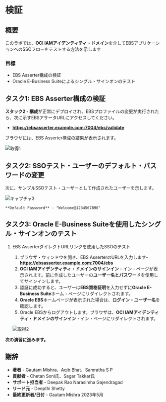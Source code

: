 # 検証

## 概要

このラボでは、**OCI IAMアイデンティティ・ドメイン**を介してEBSアプリケーションへのSSOフローをテストする方法を示します

### 目標

*   EBS Asserter構成の検証
*   Oracle E-Business Suiteによるシングル・サインオンのテスト

## タスク1: EBS Asserter構成の検証

**スタック2 - 構成**が正常にデプロイされ、EBSプロファイルの変更が実行されたら、次に示すEBSアサータURLにアクセスしてください。

*   **https://ebsasserter.example.com:7004/ebs/validate**

ブラウザには、EBS Asserter構成の結果が表示されます。

![取得1](./images/capture1.png "取得1")

## タスク2: SSOテスト・ユーザーのデフォルト・パスワードの変更

次に、サンプルSSOテスト・ユーザーとして作成されたユーザーを示します。

![キャプチャ3](./images/capture3.png "キャプチャ3")

    **Default Password** - "Welcome@1234567890"
    

## タスク3: Oracle E-Business Suiteを使用したシングル・サインオンのテスト

1.  EBS AsserterダイレクトURLリンクを使用したSSOのテスト
    
    1.  ブラウザ・ウィンドウを開き、EBS AsserterのURLを入力します- **https://ebsasserter.example.com:7004/ebs**
    2.  **OCI IAMアイデンティティ・ドメインのサインイン**・イン・ページが表示されます。前に作成したユーザーの**ユーザー名とパスワード**を使用してサインインします。
    3.  認証に成功すると、ユーザーは**EBS資格証明**を入力せずに**Oracle E-Business Suite**ホーム・ページにリダイレクトされます。
    4.  **Oracle EBS**ホームページが表示された場合は、**ログイン・ユーザー名**を確認します。
    5.  Oracle EBSからログアウトします。ブラウザは、**OCI IAMアイデンティティ・ドメインのサインイン**・イン・ページにリダイレクトされます。
    
    ![取得2](./images/capture2.png "取得2")
    

**次の演習に進みます。**

## 謝辞

*   **著者** - Gautam Mishra、Aqib Bhat、Samratha S P
*   **貢献者** - Chetan Soni氏、Sagar Takkar氏
*   **サポート担当者** - Deepak Rao Narasimha Gajendragad
*   **リード元** - Deepthi Shetty
*   **最終更新者/日付** - Gautam Mishra 2023年5月